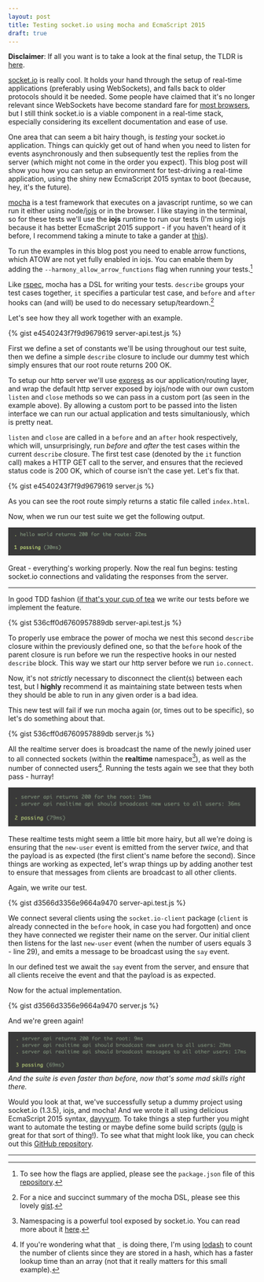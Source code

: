 ```yaml
---
layout: post
title: Testing socket.io using mocha and EcmaScript 2015
draft: true
---
```


**Disclaimer**: If all you want is to take a look at the final setup,
the TLDR is [here](https://github.com/nicohvi/mocha-socket.io).

[socket.io](http://socket.io) is really cool. It holds your hand through the setup of 
real-time applications (preferably using WebSockets), and falls back to older protocols 
should it be needed. Some people have claimed that it's no longer relevant since 
WebSockets have become standard fare for [most browsers](http://caniuse.com/#feat=websockets), 
but I still think socket.io is a viable component in a real-time stack, especially 
considering its excellent documentation and ease of use.

One area that can seem a bit hairy though, is *testing* your socket.io 
application. Things can quickly get out of hand when you need to listen 
for events asynchronously and then subsequently test the replies from 
the server (which might not come in the order you expect). This blog 
post will show you how you can setup an environment for test-driving
a real-time application, using the shiny new EcmaScript 2015 syntax
to boot (because, hey, it's the future).

[mocha](https://mochajs.org) is a test framework that executes on a javascript runtime, so 
we can run it either using node/[iojs](http://iojs.org) or in the browser. I 
like staying in the terminal, so for these tests we'll use the **iojs** 
runtime to run our tests (I'm using iojs because it has better EcmaScript 2015 
support - if you haven't heard of it before, I recommend taking a minute to 
take a gander at [this](https://iojs.org/en/faq.html)).

To run the examples in this blog post you need to enable arrow functions, which
ATOW are not yet fully enabled in iojs. You can enable them by adding the 
`--harmony_allow_arrow_functions` flag when running your tests.[^1]

Like [rspec](http://rspec.info), mocha has a DSL for writing your tests. `describe` groups your 
test cases together, `it` specifies a particular test case, and `before` and 
`after` hooks can (and will) be used to do necessary setup/teardown.[^2]

Let's see how they all work together with an example.

{% gist e4540243f7f9d9679619 server-api.test.js %}

First we define a set of constants we'll be using throughout our test suite,
then we define a simple `describe` closure to include our dummy test which
simply ensures that our root route returns 200 OK.

To setup our http server we'll use [express](http://expressjs.com) as our application/routing layer, 
and wrap the default http server exposed by iojs/node with our own custom `listen` and
`close` methods so we can pass in a custom port (as seen in the example above). By
allowing a custom port to be passed into the listen interface we can run our actual
application and tests simultaniously, which is pretty neat.

`listen` and `close` are called in a `before` and an `after` hook respectively, which will,
unsurprisingly, run *before* and *after* the test cases within the current `describe` closure. 
The first test case (denoted by the `it` function call) makes a HTTP GET call to the server,
and ensures that the recieved status code is 200 OK, which of course isn't the case yet. Let's
fix that.

{% gist e4540243f7f9d9679619 server.js %}

As you can see the root route simply returns a static file called `index.html`.

Now, when we run our test suite we get the following output.

![test-1](/public/images/posts/test1.png)

Great - everything's working properly. Now the real fun begins: testing
socket.io connections and validating the responses from the server.

---

In good TDD fashion ([if that's your cup of tea](https://medium.com/written-in-code/tdd-whatever-that-means-8b3932ddddd6) 
we write our tests before we implement the feature. 

{% gist 536cff0d6760957889db server-api.test.js %}

To properly use embrace the power of mocha we nest this second `describe` closure
within the previously defined one, so that the `before` hook of the parent closure
is run before we run the respective hooks in our nested `describe` block. This way
we start our http server before we run `io.connect`.

Now, it's not *strictly* necessary to disconnect the client(s) between each test, 
but I **highly** recommend it as maintaining state between tests when they should be
able to run in any given order is a bad idea.

This new test will fail if we run mocha again (or, times out to be specific), so let's 
do something about that.

{% gist 536cff0d6760957889db server.js %}

All the realtime server does is broadcast the name of the newly joined user to all connected 
sockets (within the **realtime** namespace[^3]), as well as the number of connected users[^4].
Running the tests again we see that they both pass - hurray!

![test-2](/public/images/posts/test-2.png)

These realtime tests might seem a little bit more hairy, but all we're doing is ensuring
that the `new-user` event is emitted from the server *twice*, and that the payload is
as expected (the first client's name before the second). Since things are working as expected,
let's wrap things up by adding another test to ensure that messages from clients are
broadcast to all other clients.

Again, we write our test.

{% gist d3566d3356e9664a9470 server-api.test.js %}

We connect several clients using the `socket.io-client` package (`client` is already connected in the `before`
hook, in case you had forgotten) and once they have connected we register their name on the server.
Our initial client then listens for the last `new-user` event (when the number of users equals 3 - line 29),
and emits a message to be broadcast using the `say` event.

In our defined test we await the `say` event from the server, and ensure that all clients
receive the event and that the payload is as expected.

Now for the actual implementation.
 
{% gist d3566d3356e9664a9470 server.js %}

And we're green again!

![test-3](/public/images/posts/test-3.png)
*And the suite is even faster than before, now that's some mad skills right there.*

Would you look at that, we've successfully setup a dummy project using socket.io (1.3.5), iojs, and mocha!
And we wrote it all using delicious EcmaScript 2015 syntax, [dayyyum](https://www.youtube.com/watch?v=95SYdjRVCR0).
To take things a step further you might want to automate the testing or maybe define some build scripts 
([gulp](http://gulpjs.com) is great for that sort of thing!). To see what that might look like, you can 
check out this [GitHub repository](https://github.com/nicohvi/mocha-socket.io).

---
[^1]: To see how the flags are applied, please see the `package.json` file of this 
      [repository](https://github.com/nicohvi/socket-io).

[^2]: For a nice and succinct summary of the mocha DSL, please see this lovely 
      [gist](https://gist.github.com/samwize/8877226).

[^3]: Namespacing is a powerful tool exposed by socket.io. You can read more 
      about it [here](http://socket.io/docs/rooms-and-namespaces/).

[^4]: If you're wondering what that `_` is doing there, I'm using [lodash](http://lodash.com) to count 
      the number of clients since they are stored in a hash, which has a faster lookup time than an array 
      (not that it really matters for this small example).
